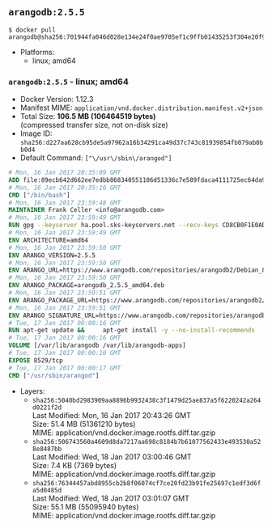 ## `arangodb:2.5.5`

```console
$ docker pull arangodb@sha256:701944fa046d028e134e24f0ae9705ef1c9ffb01435253f304e20f93e07de645
```

-	Platforms:
	-	linux; amd64

### `arangodb:2.5.5` - linux; amd64

-	Docker Version: 1.12.3
-	Manifest MIME: `application/vnd.docker.distribution.manifest.v2+json`
-	Total Size: **106.5 MB (106464519 bytes)**  
	(compressed transfer size, not on-disk size)
-	Image ID: `sha256:d227aa628cb95de5a97962a16b34291ca49d37c743c81939854fb079ab0bb0d4`
-	Default Command: `["\/usr\/sbin\/arangod"]`

```dockerfile
# Mon, 16 Jan 2017 20:35:09 GMT
ADD file:89ecb642d662ee7edbb868340551106d51336c7e589fdaca4111725ec64da957 in / 
# Mon, 16 Jan 2017 20:35:16 GMT
CMD ["/bin/bash"]
# Mon, 16 Jan 2017 23:59:48 GMT
MAINTAINER Frank Celler <info@arangodb.com>
# Mon, 16 Jan 2017 23:59:49 GMT
RUN gpg --keyserver ha.pool.sks-keyservers.net --recv-keys CD8CB0F1E0AD5B52E93F41E7EA93F5E56E751E9B
# Mon, 16 Jan 2017 23:59:49 GMT
ENV ARCHITECTURE=amd64
# Mon, 16 Jan 2017 23:59:50 GMT
ENV ARANGO_VERSION=2.5.5
# Mon, 16 Jan 2017 23:59:50 GMT
ENV ARANGO_URL=https://www.arangodb.com/repositories/arangodb2/Debian_8.0
# Mon, 16 Jan 2017 23:59:50 GMT
ENV ARANGO_PACKAGE=arangodb_2.5.5_amd64.deb
# Mon, 16 Jan 2017 23:59:51 GMT
ENV ARANGO_PACKAGE_URL=https://www.arangodb.com/repositories/arangodb2/Debian_8.0/amd64/arangodb_2.5.5_amd64.deb
# Mon, 16 Jan 2017 23:59:51 GMT
ENV ARANGO_SIGNATURE_URL=https://www.arangodb.com/repositories/arangodb2/Debian_8.0/amd64/arangodb_2.5.5_amd64.deb.asc
# Tue, 17 Jan 2017 00:00:16 GMT
RUN apt-get update &&     apt-get install -y --no-install-recommends         ca-certificates         wget     &&     rm -rf /var/lib/apt/lists/* &&     wget ${ARANGO_SIGNATURE_URL} &&           wget ${ARANGO_PACKAGE_URL} &&             gpg --verify ${ARANGO_PACKAGE}.asc &&     dpkg -i ${ARANGO_PACKAGE} &&     sed -ri         -e 's!127\.0\.0\.1!0.0.0.0!g'         -e 's!^(file\s*=).*!\1 -!'         /etc/arangodb/arangod.conf     &&     apt-get purge -y --auto-remove ca-certificates wget &&     rm -f ${ARANGO_PACKAGE}*
# Tue, 17 Jan 2017 00:00:16 GMT
VOLUME [/var/lib/arangodb /var/lib/arangodb-apps]
# Tue, 17 Jan 2017 00:00:16 GMT
EXPOSE 8529/tcp
# Tue, 17 Jan 2017 00:00:17 GMT
CMD ["/usr/sbin/arangod"]
```

-	Layers:
	-	`sha256:5040bd2983909aa8896b9932438c3f1479d25ae837a5f6220242a264d0221f2d`  
		Last Modified: Mon, 16 Jan 2017 20:43:26 GMT  
		Size: 51.4 MB (51361210 bytes)  
		MIME: application/vnd.docker.image.rootfs.diff.tar.gzip
	-	`sha256:506743560a4609d8da7217aa698c8184b7b61077562433e493530a528e8487bb`  
		Last Modified: Wed, 18 Jan 2017 03:00:46 GMT  
		Size: 7.4 KB (7369 bytes)  
		MIME: application/vnd.docker.image.rootfs.diff.tar.gzip
	-	`sha256:76344457abd8955cb2b8f06074cf7ce20fd23b91fe25697c1edf3d6fa5d0485d`  
		Last Modified: Wed, 18 Jan 2017 03:01:07 GMT  
		Size: 55.1 MB (55095940 bytes)  
		MIME: application/vnd.docker.image.rootfs.diff.tar.gzip
